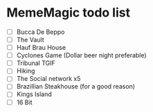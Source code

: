 # MemeMagic todo list

 - [ ] Bucca De Beppo
 - [ ] The Vault
 - [ ] Hauf Brau House
 - [ ] Cyclones Game (Dollar beer night preferable)
 - [ ] Tribunal TGIF
 - [ ] Hiking
 - [ ] The Social network x5
 - [ ] Brazillian Steakhouse (for a good reason)
 - [ ] Kings Island
 - [ ] 16 Bit
